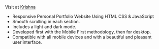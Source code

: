 Visit at
[Krishna](https://krishnamurthy-srinivasan.github.io/krishna-murthy-portfolio/)


- Responsive Personal Portfolio Website Using HTML CSS & JavaScript
- Smooth scrolling in each section.
- Includes a light and dark mode.
- Developed first with the Mobile First methodology, then for desktop.
- Compatible with all mobile devices and with a beautiful and pleasant user interface.

